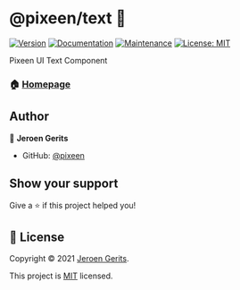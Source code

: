 # @pixeen/text 👋
[![Version](https://img.shields.io/npm/v/@pixeen/text.svg)](https://www.npmjs.com/package/@pixeen/text)
[![Documentation](https://img.shields.io/badge/documentation-yes-brightgreen.svg)](https://github.com/pixeen/ui#readme)
[![Maintenance](https://img.shields.io/badge/Maintained%3F-yes-green.svg)](https://github.com/pixeen/ui/graphs/commit-activity)
[![License: MIT](https://img.shields.io/github/license/pixeen/@pixeen/text)](https://github.com/pixeen/ui/blob/master/LICENSE)

Pixeen UI Text Component

### 🏠 [Homepage](https://github.com/pixeen/ui)

## Author

👤 **Jeroen Gerits**

* GitHub: [@pixeen](https://github.com/pixeen)

## Show your support

Give a ⭐️ if this project helped you!


## 📝 License

Copyright © 2021 [Jeroen Gerits](https://github.com/pixeen).

This project is [MIT](https://github.com/pixeen/ui/blob/master/LICENSE) licensed.

